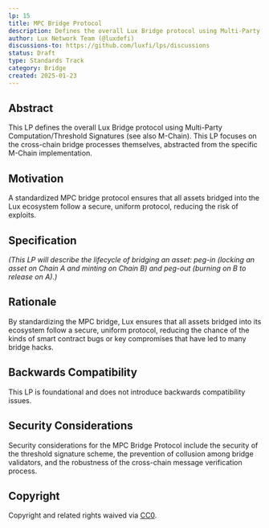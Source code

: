 ```yaml
---
lp: 15
title: MPC Bridge Protocol
description: Defines the overall Lux Bridge protocol using Multi-Party Computation/Threshold Signatures.
author: Lux Network Team (@luxdefi)
discussions-to: https://github.com/luxfi/lps/discussions
status: Draft
type: Standards Track
category: Bridge
created: 2025-01-23
---
```


## Abstract

This LP defines the overall Lux Bridge protocol using Multi-Party Computation/Threshold Signatures (see also M-Chain). This LP focuses on the cross-chain bridge processes themselves, abstracted from the specific M-Chain implementation.

## Motivation

A standardized MPC bridge protocol ensures that all assets bridged into the Lux ecosystem follow a secure, uniform protocol, reducing the risk of exploits.

## Specification

*(This LP will describe the lifecycle of bridging an asset: peg-in (locking an asset on Chain A and minting on Chain B) and peg-out (burning on B to release on A).)*

## Rationale

By standardizing the MPC bridge, Lux ensures that all assets bridged into its ecosystem follow a secure, uniform protocol, reducing the chance of the kinds of smart contract bugs or key compromises that have led to many bridge hacks.

## Backwards Compatibility

This LP is foundational and does not introduce backwards compatibility issues.

## Security Considerations

Security considerations for the MPC Bridge Protocol include the security of the threshold signature scheme, the prevention of collusion among bridge validators, and the robustness of the cross-chain message verification process.

## Copyright

Copyright and related rights waived via [CC0](../LICENSE.md).